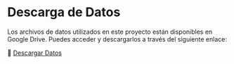 # Descarga de Datos

Los archivos de datos utilizados en este proyecto están disponibles en Google Drive. Puedes acceder y descargarlos a través del siguiente enlace:

🔗 [Descargar Datos](https://drive.google.com/drive/folders/1bkEaBVNG6EFWQjRod8rnDN-61ZOw2uw6?usp=sharing)
